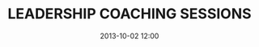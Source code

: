 ---
date: 2013-10-02 12:00
hour: 12:00 - 12:30pm
title: LEADERSHIP COACHING SESSIONS
child:
name: 
company: 
categories: day1
expand: 
class: trig-coaching
---